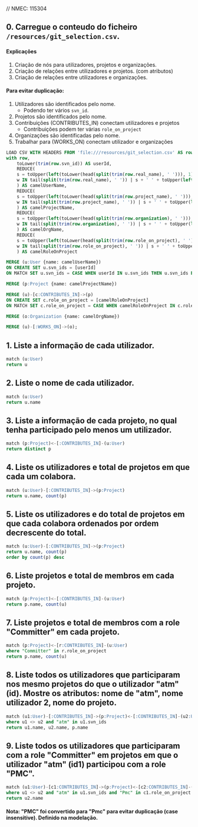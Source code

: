 // NMEC: 115304

## 0. Carregue o conteudo do ficheiro `/resources/git_selection.csv`.

#### Explicações
1. Criação de nós para utilizadores, projetos e organizações.
2. Criação de relações entre utilizadores e projetos. (com atributos)
3. Criação de relações entre utilizadores e organizações.


#### Para evitar duplicação:

1. Utilizadores são identificados pelo nome.
   - Podendo ter vários `svn_id`.
2. Projetos são identificados pelo nome.
3. Contribuições (CONTRIBUTES_IN) conectam utilizadores e projetos
   - Contribuições podem ter várias `role_on_project`
4. Organizações são identificadas pelo nome.
5. Trabalhar para (WORKS_ON) conectam utilizador e organizações

```sql
LOAD CSV WITH HEADERS FROM 'file:///resources/git_selection.csv' AS row
with row,
    toLower(trim(row.svn_id)) AS userId,
    REDUCE(
    s = toUpper(left(toLower(head(split(trim(row.real_name), ' '))), 1)) + substring(toLower(head(split(trim(row.real_name), ' '))), 1),
    w IN tail(split(trim(row.real_name), ' ')) | s + ' ' + toUpper(left(toLower(w), 1)) + substring(toLower(w), 1)
    ) AS camelUserName,
    REDUCE(
    s = toUpper(left(toLower(head(split(trim(row.project_name), ' '))), 1)) + substring(toLower(head(split(trim(row.project_name), ' '))), 1),
    w IN tail(split(trim(row.project_name), ' ')) | s + ' ' + toUpper(left(w,1)) + substring(w,1)
    ) AS camelProjectName,
    REDUCE(
    s = toUpper(left(toLower(head(split(trim(row.organization), ' '))), 1)) + substring(toLower(head(split(trim(row.organization), ' '))), 1),
    w IN tail(split(trim(row.organization), ' ')) | s + ' ' + toUpper(left(w,1)) + substring(w,1)
    ) AS camelOrgName,
    REDUCE(
    s = toUpper(left(toLower(head(split(trim(row.role_on_project), ' '))), 1)) + substring(toLower(head(split(trim(row.role_on_project), ' '))), 1),
    w IN tail(split(trim(row.role_on_project), ' ')) | s + ' ' + toUpper(left(w,1)) + substring(w,1)
    ) AS camelRoleOnProject

MERGE (u:User {name: camelUserName})
ON CREATE SET u.svn_ids = [userId]
ON MATCH SET u.svn_ids = CASE WHEN userId IN u.svn_ids THEN u.svn_ids ELSE u.svn_ids + userId END

MERGE (p:Project {name: camelProjectName})

MERGE (u)-[c:CONTRIBUTES_IN]->(p)
ON CREATE SET c.role_on_project = [camelRoleOnProject]
ON MATCH SET c.role_on_project = CASE WHEN camelRoleOnProject IN c.role_on_project THEN c.role_on_project ELSE c.role_on_project + camelRoleOnProject END

MERGE (o:Organization {name: camelOrgName})

MERGE (u)-[:WORKS_ON]->(o);
```

## 1. Liste a informação de cada utilizador.
```sql
match (u:User) 
return u
```

## 2. Liste o nome de cada utilizador.
```sql
match (u:User)
return u.name
```

## 3. Liste a informação de cada projeto, no qual tenha participado pelo menos um utilizador.
```sql
match (p:Project)<-[:CONTRIBUTES_IN]-(u:User)
return distinct p
```

## 4. Liste os utilizadores e total de projetos em que cada um colabora.
```sql
match (u:User)-[:CONTRIBUTES_IN]->(p:Project)
return u.name, count(p)
```

## 5. Liste os utilizadores e do total de projetos em que cada colabora ordenados por ordem decrescente do total.
```sql
match (u:User)-[:CONTRIBUTES_IN]->(p:Project)
return u.name, count(p)
order by count(p) desc
```

## 6. Liste projetos e total de membros em cada projeto.
```sql
match (p:Project)<-[:CONTRIBUTES_IN]-(u:User)
return p.name, count(u)
```

## 7. Liste projetos e total de membros com a role "Committer" em cada projeto.
```sql
match (p:Project)<-[r:CONTRIBUTES_IN]-(u:User)
where "Committer" in r.role_on_project
return p.name, count(u)
```

## 8. Liste todos os utilizadores que participaram nos mesmo projetos do que o utilizador "atm" (id). Mostre os atributos: nome de "atm", nome utilizador 2, nome do projeto.
```sql
match (u1:User)-[:CONTRIBUTES_IN]->(p:Project)<-[:CONTRIBUTES_IN]-(u2:User)
where u1 <> u2 and "atm" in u1.svn_ids
return u1.name, u2.name, p.name
```

## 9. Liste todos os utilizadores que participaram com a role "Committer" em projetos em que o utilizador "atm" (id1) participou com a role "PMC".
```sql
match (u1:User)-[c1:CONTRIBUTES_IN]->(p:Project)<-[c2:CONTRIBUTES_IN]-(u2:User)
where u1 <> u2 and "atm" in u1.svn_ids and "Pmc" in c1.role_on_project and "Committer" in c2.role_on_project
return u2.name
```
#### Nota: "PMC" foi convertido para "Pmc" para evitar duplicação (case insensitive). Definido na modelação.


